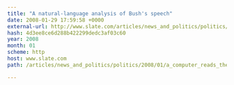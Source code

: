 ```yaml
---
title: "A natural-language analysis of Bush's speech"
date: 2008-01-29 17:59:58 +0000
external-url: http://www.slate.com/articles/news_and_politics/politics/2008/01/a_computer_reads_the_state_of_the_union.html
hash: 4d3ee8ce6d288b422299dedc3af03c60
year: 2008
month: 01
scheme: http
host: www.slate.com
path: /articles/news_and_politics/politics/2008/01/a_computer_reads_the_state_of_the_union.html

---
```



